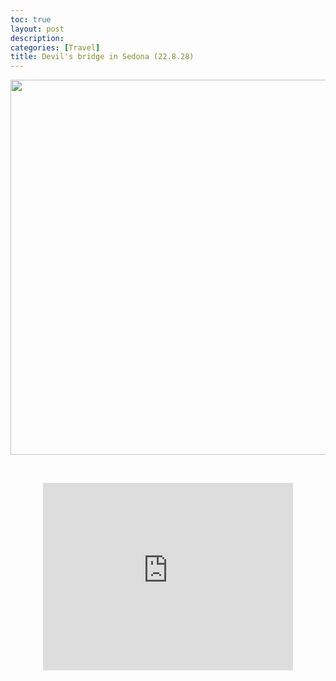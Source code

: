 ```yaml
---
toc: true
layout: post
description: 
categories: [Travel]
title: Devil's bridge in Sedona (22.8.28)
---
```


<p align="center">
  <img src="https://github.com/hyunholee26/fastpages/blob/master/_posts/2022-08-27-Sedona/devils-bridge.jpg?raw=true" width="800" height="600"/>
</p>  
  
<br>
  
<p align="center">  
  <iframe src="https://www.google.com/maps/embed?pb=!1m14!1m8!1m3!1d98438.53486322702!2d-111.811146!3d34.901554!3m2!1i1024!2i768!4f13.1!3m3!1m2!1s0x0%3A0x82d20c63f5575b12!2sDevil&#39;s%20Bridge!5e1!3m2!1sen!2sus!4v1662417731528!5m2!1sen!2sus" width="400" height="300" style="border:0;" allowfullscreen="" loading="lazy" referrerpolicy="no-referrer-when-downgrade"></iframe>
</p>    



  

